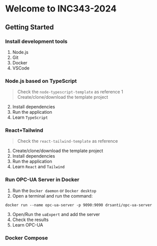 # Welcome to INC343-2024

## Getting Started

### Install development tools
1) Node.js
2) Git
3) Docker
4) VSCode

### Node.js based on TypeScript
>Check the `node-typescript-template` as reference
1 Create/clone/download the template project
2) Install dependencies
3) Run the application
4) Learn `TypeScript`

### React+Tailwind
>Check the `react-tailwind-template` as reference
1) Create/clone/download the template project
2) Install dependencies
3) Run the application
4) Learn `React` and `Tailwind`

### Run OPC-UA Server in Docker
1) Run the `Docker daemon` or `Docker desktop`
2) Open a terminal and run the command:
```
docker run --name opc-ua-server -p 9090:9090 drsanti/opc-ua-server
```
3) Open/Run the `uaExpert` and add the server
4) Check the results
5) Learn OPC-UA

### Docker Compose
